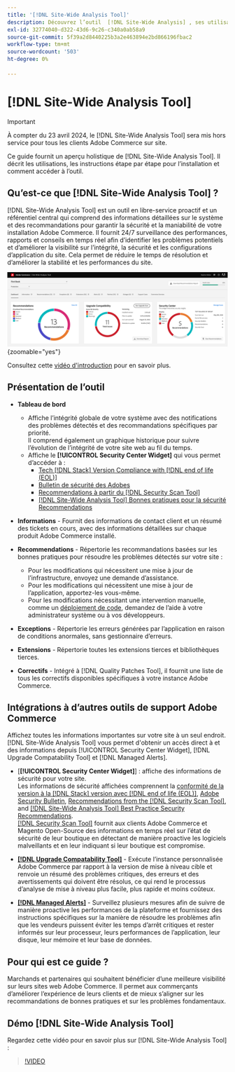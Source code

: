 ```yaml
---
title: '[!DNL Site-Wide Analysis Tool]'
description: Découvrez l’outil  [!DNL Site-Wide Analysis] , ses utilisations, le processus d’installation et comment y accéder
exl-id: 32774040-d322-43d6-9c26-c340a0ab58a9
source-git-commit: 5f39a2d8440225b3a2e463894e2bd866196fbac2
workflow-type: tm+mt
source-wordcount: '503'
ht-degree: 0%

---
```


# [!DNL Site-Wide Analysis Tool]

>[!IMPORTANT]
>
>À compter du 23 avril 2024, le [!DNL Site-Wide Analysis Tool] sera mis hors service pour tous les clients Adobe Commerce sur site.

Ce guide fournit un aperçu holistique de [!DNL Site-Wide Analysis Tool]. Il décrit les utilisations, les instructions étape par étape pour l’installation et comment accéder à l’outil.

## Qu’est-ce que [!DNL Site-Wide Analysis Tool] ?

[!DNL Site-Wide Analysis Tool] est un outil en libre-service proactif et un référentiel central qui comprend des informations détaillées sur le système et des recommandations pour garantir la sécurité et la maniabilité de votre installation Adobe Commerce. Il fournit 24/7 surveillance des performances, rapports et conseils en temps réel afin d’identifier les problèmes potentiels et d’améliorer la visibilité sur l’intégrité, la sécurité et les configurations d’application du site. Cela permet de réduire le temps de résolution et d’améliorer la stabilité et les performances du site.

![Tableau de bord de l’outil d’analyse à l’échelle du site](../../assets/tools/swat-dashboard.png){zoomable="yes"}

Consultez cette [vidéo d&#39;introduction](https://www.youtube.com/watch?v=KW2R8ki_RG4) pour en savoir plus.

## Présentation de l’outil

- **Tableau de bord**
   - Affiche l’intégrité globale de votre système avec des notifications des problèmes détectés et des recommandations spécifiques par priorité.<br>
Il comprend également un graphique historique pour suivre l’évolution de l’intégrité de votre site web au fil du temps.
   - Affiche le **[!UICONTROL Security Center Widget]** qui vous permet d’accéder à :
      - [Tech [!DNL Stack] Version Compliance with [!DNL end of life (EOL)]](https://experienceleague.adobe.com/docs/commerce-operations/installation-guide/system-requirements.html?lang=fr)
      - [Bulletin de sécurité des Adobes](https://helpx.adobe.com/fr/security/security-bulletin.html)
      - [Recommendations à partir du  [!DNL Security Scan Tool]](https://experienceleague.adobe.com/docs/commerce-admin/systems/security/security-scan.html?lang=fr)
      - [[!DNL Site-Wide Analysis Tool] Bonnes pratiques pour la sécurité Recommendations](https://experienceleague.adobe.com/docs/commerce-operations/tools/site-wide-analysis-tool/recommendations.html?lang=fr)

- **Informations** - Fournit des informations de contact client et un résumé des tickets en cours, avec des informations détaillées sur chaque produit Adobe Commerce installé.

- **Recommendations** - Répertorie les recommandations basées sur les bonnes pratiques pour résoudre les problèmes détectés sur votre site :
   - Pour les modifications qui nécessitent une mise à jour de l’infrastructure, envoyez une demande d’assistance.
   - Pour les modifications qui nécessitent une mise à jour de l’application, apportez-les vous-même.
   - Pour les modifications nécessitant une intervention manuelle, comme un [déploiement de code](https://experienceleague.adobe.com/docs/commerce-cloud-service/user-guide/architecture/pro-develop-deploy-workflow.html?lang=fr#deployment-workflow), demandez de l’aide à votre administrateur système ou à vos développeurs.

- **Exceptions** - Répertorie les erreurs générées par l’application en raison de conditions anormales, sans gestionnaire d’erreurs.

- **Extensions** - Répertorie toutes les extensions tierces et bibliothèques tierces.

- **Correctifs** - Intégré à [!DNL Quality Patches Tool], il fournit une liste de tous les correctifs disponibles spécifiques à votre instance Adobe Commerce.

## Intégrations à d’autres outils de support Adobe Commerce

Affichez toutes les informations importantes sur votre site à un seul endroit. [!DNL Site-Wide Analysis Tool] vous permet d&#39;obtenir un accès direct à et des informations depuis [!UICONTROL Security Center Widget], [!DNL Upgrade Compatability Tool] et [!DNL Managed Alerts].

- [**[!UICONTROL Security Center Widget]**] : affiche des informations de sécurité pour votre site.<br>
Les informations de sécurité affichées comprennent la [conformité de la version à la  [!DNL Stack]  version avec  [!DNL end of life (EOL)]](https://experienceleague.adobe.com/docs/commerce-operations/installation-guide/system-requirements.html?lang=fr), [Adobe Security Bulletin](https://helpx.adobe.com/fr/security/security-bulletin.html), [Recommendations from the [!DNL Security Scan Tool]](https://experienceleague.adobe.com/docs/commerce-admin/systems/security/security-scan.html?lang=fr), and [[!DNL Site-Wide Analysis Tool] Best Practice Security Recommendations](https://experienceleague.adobe.com/docs/commerce-operations/tools/site-wide-analysis-tool/recommendations.html?lang=fr).<br>
[[!DNL Security Scan Tool]](https://experienceleague.adobe.com/docs/commerce-admin/systems/security/security-scan.html?lang=fr) fournit aux clients Adobe Commerce et Magento Open-Source des informations en temps réel sur l’état de sécurité de leur boutique en détectant de manière proactive les logiciels malveillants et en leur indiquant si leur boutique est compromise.

- [**[!DNL Upgrade Compatability Tool]**](../../upgrade/upgrade-compatibility-tool/overview.md) - Exécute l’instance personnalisée Adobe Commerce par rapport à la version de mise à niveau cible et renvoie un résumé des problèmes critiques, des erreurs et des avertissements qui doivent être résolus, ce qui rend le processus d’analyse de mise à niveau plus facile, plus rapide et moins coûteux.

- [**[!DNL Managed Alerts]**](https://support.magento.com/hc/en-us/sections/360010758472-Managed-alerts-for-Adobe-Commerce) - Surveillez plusieurs mesures afin de suivre de manière proactive les performances de la plateforme et fournissez des instructions spécifiques sur la manière de résoudre les problèmes afin que les vendeurs puissent éviter les temps d’arrêt critiques et rester informés sur leur processeur, leurs performances de l’application, leur disque, leur mémoire et leur base de données.

## Pour qui est ce guide ?

Marchands et partenaires qui souhaitent bénéficier d’une meilleure visibilité sur leurs sites web Adobe Commerce. Il permet aux commerçants d’améliorer l’expérience de leurs clients et de mieux s’aligner sur les recommandations de bonnes pratiques et sur les problèmes fondamentaux.

## Démo [!DNL Site-Wide Analysis Tool]

Regardez cette vidéo pour en savoir plus sur [!DNL Site-Wide Analysis Tool] :

>[!VIDEO](https://video.tv.adobe.com/v/344001?quality=12)
